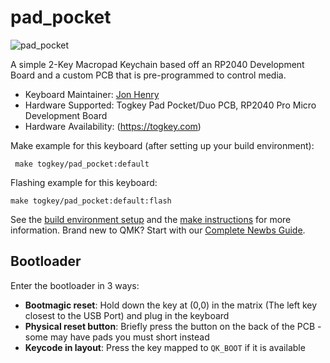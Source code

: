 # pad_pocket

![pad_pocket](https://i.imgur.com/yCrqAe5.jpeg)

A simple 2-Key Macropad Keychain based off an RP2040 Development Board and a custom PCB that is pre-programmed to control media.

* Keyboard Maintainer: [Jon Henry](https://github.com/togkey86)
* Hardware Supported: Togkey Pad Pocket/Duo PCB, RP2040 Pro Micro Development Board
* Hardware Availability: (https://togkey.com)

Make example for this keyboard (after setting up your build environment):

     make togkey/pad_pocket:default

Flashing example for this keyboard:

    make togkey/pad_pocket:default:flash

See the [build environment setup](https://docs.qmk.fm/#/getting_started_build_tools) and the [make instructions](https://docs.qmk.fm/#/getting_started_make_guide) for more information. Brand new to QMK? Start with our [Complete Newbs Guide](https://docs.qmk.fm/#/newbs).

## Bootloader

Enter the bootloader in 3 ways:

* **Bootmagic reset**: Hold down the key at (0,0) in the matrix (The left key closest to the USB Port) and plug in the keyboard
* **Physical reset button**: Briefly press the button on the back of the PCB - some may have pads you must short instead
* **Keycode in layout**: Press the key mapped to `QK_BOOT` if it is available